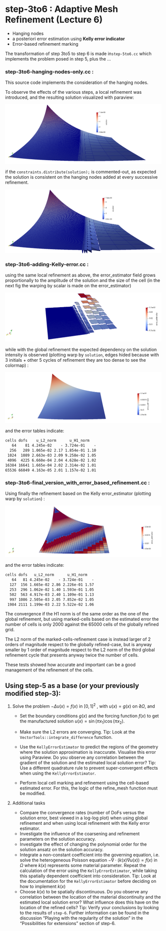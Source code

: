 # step-3to6 : Adaptive Mesh Refinement (Lecture 6)

- Hanging nodes
- a posteriori error estimation using **Kelly error indicator**
- Error-based refinement marking



The transformation of step 3to5 to step 6 is made in`step-5to6.cc` which implements the problem posed in step 5, plus  the ...

### step-3to6-hanging-nodes-only.cc : 

This source code implements the consideration of the hanging nodes.

To observe the effects of the various steps, a local refinement was introduced, and the resulting solution visualized with paraview:

![step-3to6-a](step-3to6-a.png)

if the `constraints.distribute(solution);` is commented-out, as expected the solution is consistent on the hanging nodes added at every successive refinement.

![step-3to6-b](step-3to6-b.png)



### step-3to6-adding-Kelly-error.cc : 

using the same local refinement as above, the error_estimator field grows proportionally to the amplitude of the solution and the size of the cell (in the next fig the warping by scalar is made on the error_estimator)

![step-3to6-c](step-3to6-c.png)

while with the global refinement the expected dependency on the solution intensity is observed (plotting warp by `solution`, edges hided because with 3 initials + other 5 cycles of refinement they are too dense to see the colormap) : 

![step-3to6-d](step-3to6-d.png)

and the error tables indicate:

```
cells dofs    u_L2_norm      u_H1_norm    
   64    81 4.245e-02    - 3.724e-01    - 
  256   289 1.065e-02 2.17 1.854e-01 1.10 
 1024  1089 2.663e-03 2.09 9.258e-02 1.05 
 4096  4225 6.660e-04 2.04 4.628e-02 1.02 
16384 16641 1.665e-04 2.02 2.314e-02 1.01 
65536 66049 4.163e-05 2.01 1.157e-02 1.01 
```

### step-3to6-final_version_with_error_based_refinement.cc : 

Using finally the refinement based on the Kelly error_estimator (plotting warp by `solution`) :

![step-3to6-e](step-3to6-e.png)

and the error tables indicate:

```
cells dofs   u_L2_norm      u_H1_norm    
   64   81 4.245e-02    - 3.724e-01    - 
  127  156 1.665e-02 2.86 2.226e-01 1.57 
  253  296 1.062e-02 1.40 1.593e-01 1.05 
  502  563 4.917e-03 2.40 1.109e-01 1.13 
  997 1086 2.505e-03 2.05 7.852e-02 1.05 
 1984 2111 1.199e-03 2.22 5.522e-02 1.06 
```

The convergence if the H1 norm is of the same order as the one of the global refinement, but using marked-cells based on the estimated error the number of cells is only 2000 against the 65000 cells of the globally refined grid.

The L2 norm of the marked-cells-refinement case is instead larger of 2 orders of magnitude respect to the globally refined-case, but is anyway smaller by 1 order of magnitude respect to the L2 norm of the third global refinement cycle that presents anyway twice the number of cells.

These tests showed how accurate and important can be a good management of the refinement of the cells.





## Using step-5 as a base (or your previously modified step-3):

1. Solve the problem $-\Delta u(x) = f(x) \text{ in } [0, 1]^2$ , with $u(x) = g(x)$ on $\partial \Omega$, and
	- Set the boundary conditions $g(x)$ and the forcing function $f(x)$ to get the manufactured solution $u(x) = \sin(\pi x_1) \cos(\pi x_2)$.
	- Make sure the L2 errors are converging.
	Tip: Look at the `VectorTools::integrate_difference` function.
	
	- Use the `KellyErrorEstimator` to predict the regions of the geometry where the solution approximation is inaccurate. Visualise this error using Paraview. Do you observe any correlation between the gradient of the solution and the estimated local solution error?
	Tip: Use a different quadrature rule to prevent super-convergent effects when using the `KellyErrorEstimator`.
	- Perform local cell marking and refinement using the cell-based estimated error. For this, the logic of the refine_mesh function must be modified.
	
2. Additional tasks
	- Compare the convergence rates (number of DoFs versus the solution error, best viewed in a log-log plot) when using global refinement and when using local refinement with the Kelly error estimator.
	- Investigate the influence of the coarsening and refinement parameters on the solution accuracy.
	- Investigate the effect of changing the polynomial order for the solution ansatz on the solution accuracy.
	- Integrate a non-constant coefficient into the governing equation, i.e. solve the heterogeneous Poisson equation
	$-\nabla\cdot(k(x)\nabla u(x)) = f(x)$ in $\Omega$
	where $k(x)$ represents some material parameter. Repeat the calculation of the error using the `KellyErrorEstimator`, while taking this spatially dependent coefficient into consideration. 
    Tip: Look at the documentation for the `KellyErrorEstimator` before deciding on how to implement $k(x)$
    - Choose $k(x)$ to be spatially discontinuous. Do you observe any correlation between the location of the material discontinuity and the estimated local solution error? What influence does this have on the location of the refined cells?
    Tip: Verify your conclusions by looking to the results of `step-6`.
    Further information can be found in the discussion “Playing with the regularity of the solution” in the “Possibilities for extensions” section of step-6.